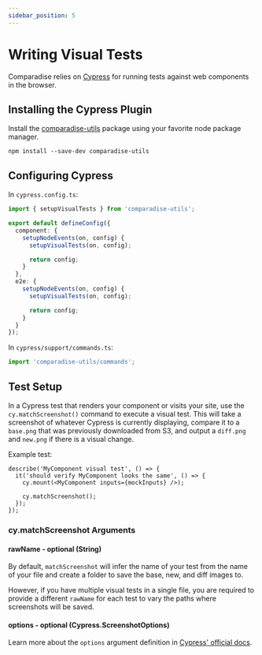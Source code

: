 ```yaml
---
sidebar_position: 5
---
```


# Writing Visual Tests

Comparadise relies on [Cypress](https://www.cypress.io/) for running tests against web components in the browser.

## Installing the Cypress Plugin

Install the [comparadise-utils](https://www.npmjs.com/package/comparadise-utils) package using your favorite node package manager.

```shell
npm install --save-dev comparadise-utils
```

## Configuring Cypress

In `cypress.config.ts`:

```ts
import { setupVisualTests } from 'comparadise-utils';

export default defineConfig({
  component: {
    setupNodeEvents(on, config) {
      setupVisualTests(on, config);

      return config;
    }
  },
  e2e: {
    setupNodeEvents(on, config) {
      setupVisualTests(on, config);

      return config;
    }
  }
});
```

In `cypress/support/commands.ts`:

```ts
import 'comparadise-utils/commands';
```

## Test Setup

In a Cypress test that renders your component or visits your site, use the `cy.matchScreenshot()` command to execute a visual test.
This will take a screenshot of whatever Cypress is currently displaying, compare it to a `base.png` that was
previously downloaded from S3, and output a `diff.png` and `new.png` if there is a visual change.

Example test:

```tsx
describe('MyComponent visual test', () => {
  it('should verify MyComponent looks the same', () => {
    cy.mount(<MyComponent inputs={mockInputs} />);

    cy.matchScreenshot();
  });
});
```

### cy.matchScreenshot Arguments

#### rawName - optional (String)

By default, `matchScreenshot` will infer the name of your test from the name of your file and create a folder to save the base, new, and diff images to.

However, if you have multiple visual tests in a single file, you are required to provide a different `rawName` for each test to vary the paths where screenshots will be saved.

#### options - optional (Cypress.ScreenshotOptions)

Learn more about the `options` argument definition in [Cypress' official docs](https://docs.cypress.io/api/commands/screenshot.html#Arguments).
